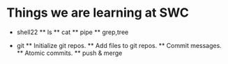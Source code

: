 Things we are learning at SWC
=============================

* shell22
** ls
** cat
** pipe
** grep,tree

* git
** Initialize git repos.
** Add files to git repos.
** Commit messages.
** Atomic commits.
** push & merge

